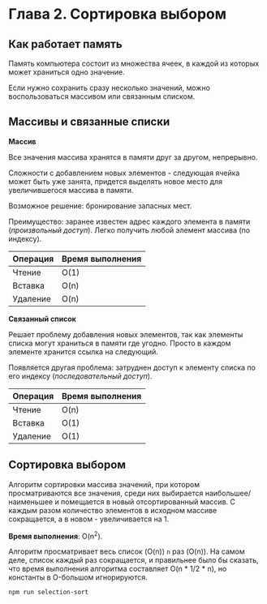 # Глава 2. Сортировка выбором

## Как работает память

Память компьютера состоит из множества ячеек, в каждой из которых может храниться одно значение.

Если нужно сохранить сразу несколько значений, можно воспользоваться массивом или связанным списком.

## Массивы и связанные списки

**Массив**

Все значения массива хранятся в памяти друг за другом, непрерывно.

Сложности с добавлением новых элементов - следующая ячейка может быть уже занята, придется выделять новое место для увеличившегося массива в памяти.

Возможное решение: бронирование запасных мест.

Преимущество: заранее известен адрес каждого элемента в памяти (*произвольный доступ*). Легко получить любой элемент массива (по индексу).

Операция|Время выполнения
-|-
Чтение|O(1)
Вставка|O(n)
Удаление|O(n)

**Связанный список**

Решает проблему добавления новых элементов, так как элементы списка могут храниться в памяти где угодно. Просто в каждом элементе хранится ссылка на следующий.

Появляется другая проблема: затруднен доступ к элементу списка по его индексу (*последовательный доступ*).

Операция|Время выполнения
-|-
Чтение|O(n)
Вставка|O(1)
Удаление|O(1)

## Сортировка выбором

Алгоритм сортировки массива значений, при котором просматриваются все значения, среди них выбирается наибольшее/наименьшее и помещается в новый отсортированный массив. С каждым разом количество элементов в исходном массиве сокращается, а в новом - увеличивается на 1.

**Время выполнения**: O(n<sup>2</sup>).

Алгоритм просматривает весь список (O(n)) `n` раз (O(n)). На самом деле, список каждый раз сокращается, и правильнее было бы сказать, что время выполнения алгоритма составляет O(n * 1/2 * n), но константы в O-большом игнорируются.

```
npm run selection-sort
```
